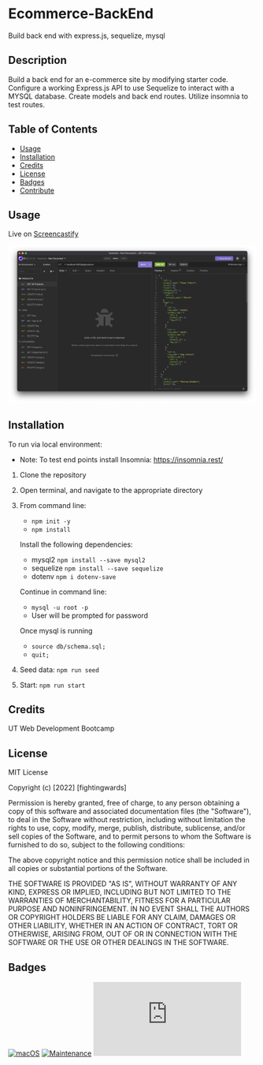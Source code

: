 # Ecommerce-BackEnd

Build back end with express.js, sequelize, mysql

## Description

Build a back end for an e-commerce site by modifying starter code. Configure a working Express.js API to use Sequelize to interact with a MYSQL database. Create models and back end routes. Utilize insomnia to test routes.

## Table of Contents

- [Usage](#usage)
- [Installation](#installation)
- [Credits](#credits)
- [License](#license)
- [Badges](#badges)
- [Contribute](#how-to-contribute)

## Usage

Live on [Screencastify](https://drive.google.com/file/d/16SjA2WrMOe_TKYr4-SJ1azgpFcwH61Rb/view?usp=sharing)

![Ecommerce-BackEnd](./assets/ecommerce_backend_screenshot.png)

## Installation

To run via local environment:

- Note: To test end points install Insomnia:
  <https://insomnia.rest/>

1.  Clone the repository

2.  Open terminal, and navigate to the appropriate directory

3.  From command line:

    - `npm init -y`
    - `npm install`

    Install the following dependencies:

    - mysql2 `npm install --save mysql2`
    - sequelize `npm install --save sequelize`
    - dotenv `npm i dotenv-save`

    Continue in command line:

    - `mysql -u root -p`
    - User will be prompted for password

    Once mysql is running

    - `source db/schema.sql;`
    - `quit;`

4.  Seed data: `npm run seed`
5.  Start: `npm run start`

## Credits

UT Web Development Bootcamp

## License

MIT License

Copyright (c) [2022] [fightingwards]

Permission is hereby granted, free of charge, to any person obtaining a copy
of this software and associated documentation files (the "Software"), to deal
in the Software without restriction, including without limitation the rights
to use, copy, modify, merge, publish, distribute, sublicense, and/or sell
copies of the Software, and to permit persons to whom the Software is
furnished to do so, subject to the following conditions:

The above copyright notice and this permission notice shall be included in all
copies or substantial portions of the Software.

THE SOFTWARE IS PROVIDED "AS IS", WITHOUT WARRANTY OF ANY KIND, EXPRESS OR
IMPLIED, INCLUDING BUT NOT LIMITED TO THE WARRANTIES OF MERCHANTABILITY,
FITNESS FOR A PARTICULAR PURPOSE AND NONINFRINGEMENT. IN NO EVENT SHALL THE
AUTHORS OR COPYRIGHT HOLDERS BE LIABLE FOR ANY CLAIM, DAMAGES OR OTHER
LIABILITY, WHETHER IN AN ACTION OF CONTRACT, TORT OR OTHERWISE, ARISING FROM,
OUT OF OR IN CONNECTION WITH THE SOFTWARE OR THE USE OR OTHER DEALINGS IN THE
SOFTWARE.

## Badges

[![macOS](https://svgshare.com/i/ZjP.svg)](https://svgshare.com/i/ZjP.svg)
[![Maintenance](https://img.shields.io/badge/Maintained%3F-no-red.svg)](https://bitbucket.org/lbesson/ansi-colors)
[![GitHub license](https://badgen.net/github/license/Naereen/Strapdown.js)](https://github.com/Naereen/StrapDown.js/blob/master/LICENSE)
